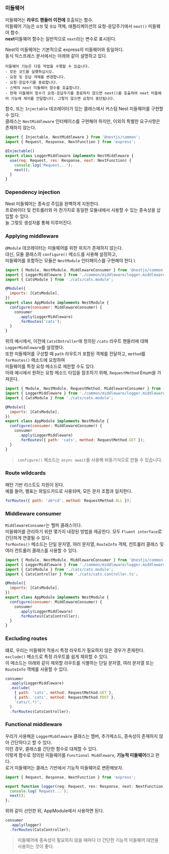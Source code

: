 ### 미들웨어
미들웨어는 **라우드 핸들러 이전에** 호출되는 함수.\
미들웨어 기능은 `요청` 및 `응답` 객체, 애플리케이션의 요청-응답주기에서 `next()` 미들웨어 함수.\
**next**미들웨어 함수는 일반적으로 `next`라는 변수로 표시된다.



Nest의 미들웨어는 기본적으로 express의 미들웨어와 동일하다.\
동식 익스프레스 문서에서는 아래와 같이 설명하고 있다.
```
미들웨어 기능은 다음 작업을 수행할 수 있습니다.
- 모든 코드를 실행하십시오.
- 요청 및 응답 객체를 변경합니다.
- 요청-응답주기를 종료합니다.
- 스택의 next 미들웨어 함수를 호출합니다.
- 현재 미들웨어 함수가 요청-응답주기를 종료하지 않으면 next()를 호출하여 next 미들웨어 기능에 제어를 전달합니다. 그렇지 않으면 요청이 중단됩니다.
```



함수, 또는 `Injectable` 데코레이터가 있는 클래스에서 커스텀 Nest 미들웨어를 구현할 수 있다.\
클래스는 `NestMiddleware` 인터페이스를 구현해야 하지만, 이외의 특별한 요구사항은 존재하지 않는다.
```javascript
import { Injectable, NestMiddleware } from '@nestjs/common';
import { Request, Response, NextFunction } from 'express';

@Injectable()
export class LoggerMiddleware implements NestMiddleware {
  use(req: Request, res: Response, next: NextFunction) {
    console.log('Request...');
    next();
  }
}
```

### Dependency injection
Nest 미들웨어는 종속성 주입을 완벽하게 지원한다.\
프로바이더 및 컨트롤러와 마 찬가지로 동일한 모듈내에서 사용할 수 있는 종속성을 삽입할 수 있다.\
늘 그렇듯 생성자를 통해 이루어진다.


### Applying middleware
`@Module` 데코레이터는 미들웨어를 위한 위치가 존재하지 않는다.\
대신, 모듈 클래스의 `configure()` 메소드를 사용해 설정하고, \
미들웨어를 포함하는 모듈은 `NestModule` 인터페이스를 구현해야 한다.\

```javascript
import { Module, NestModule, MiddlewareConsumer } from '@nestjs/common';
import { LoggerMiddleware } from './common/middleware/logger.middleware';
import { CatsModule } from './cats/cats.module';

@Module({
  imports: [CatsModule],
})
export class AppModule implements NestModule {
  configure(consumer: MiddlewareConsumer) {
    consumer
      .apply(LoggerMiddleware)
      .forRoutes('cats');
  }
}
```
위의 예시에서, 이전에 `CatsCOntroller`에 정의된 `/cats` 라우트 핸들러에 대해 `LoggerMiddleware`를 설정했다.\
또한 미들웨어를 구성할 때 `path` 라우트가 포함된 객체를 전달하고, `method`를 `forRoutes()` 메소드에 요청하여\
미들웨어를 특정 요청 메소드로 제한할 수도 있다.\
아래 예시에서 원하는 요청 메소드 타입을 참조하기 위해, `RequestMethod` Enum을 가져온다.

```javascript
import { Module, NestModule, RequestMethod, MiddlewareConsumer } from '@nestjs/common';
import { LoggerMiddleware } from './common/middleware/logger.middleware';
import { CatsModule } from './cats/cats.module';

@Module({
  imports: [CatsModule],
})
export class AppModule implements NestModule {
  configure(consumer: MiddlewareConsumer) {
    consumer
      .apply(LoggerMiddleware)
      .forRoutes({ path: 'cats', method: RequestMethod.GET });
  }
}
```
> `configure()` 메소드는 `async await`을 사용해 비동기식으로 만들 수 있습니다.

### Route wildcards
패턴 기반 리스트도 지원이 된다.\
예를 들어, 별표는 와일드카드로 사용되며, 모든 문자 조합과 일치한다.
```javascript
forRoutes({ path: 'ab*cd', method: RequestMethod.ALL });
```

### Middleware consumer
`MiddlewareConsumer`는 헬퍼 클래스이다.\
미들웨어를 관리하기 위한 몇가지 내장된 방법을 제공한다.
모두 `Fluent interface`로 간단하게 연결될 수 있다.\
`forRoutes()` 메소드는 단일 문자열, 여러 문자열, `RouteInfo` 객체, 컨트롤러 클래스 및 여러 컨트롤러 클래스를 사용할 수 있다.
```javascript
import { Module, NestModule, MiddlewareConsumer } from '@nestjs/common';
import { LoggerMiddleware } from './common/middleware/logger.middleware';
import { CatsModule } from './cats/cats.module';
import { CatsController } from './cats/cats.controller.ts';

@Module({
  imports: [CatsModule],
})
export class AppModule implements NestModule {
  configure(consumer: MiddlewareConsumer) {
    consumer
      .apply(LoggerMiddleware)
      .forRoutes(CatsController);
  }
}
```

### Excluding routes
떄로, 우리는 미들웨어 적용시 특정 라우트가 필요하지 않은 경우가 존재한다.\
`exclude()` 메소드로 특정 라우트를 쉽게 제외할 수 있다.\
이 메소드는 아래와 같이 제외할 라우트를 식별하는 단일 문자열, 여러 문자열 또는 `RouteInfo` 객체를 사용할 수 있다.
```javascript
consumer
  .apply(LoggerMiddleware)
  .exclude(
    { path: 'cats', method: RequestMethod.GET },
    { path: 'cats', method: RequestMethod.POST },
    'cats/(.*)',
  )
  .forRoutes(CatsController);
```

### Functional middleware
우리가 사용해온 `LoggerMiddleware` 클래스는 멤버, 추가메소드, 종속성이 존재하지 않아 간단하다고 할 수 있다.\
이런 경우, 클래스를 간단한 함수로 대체할 수 있다.\
이렇게 함수로 정의된 미들웨어를 `Functional Middleware`, **기능적 미들웨어**라고 한다.\
로거 미들웨어는 클래스 기반에서 기능적 미들웨어로 변환해보자.
```javascript
import { Request, Response, NextFunction } from 'express';

export function logger(req: Request, res: Response, next: NextFunction) {
  console.log(`Request...`);
  next();
};
```
위와 같이 선언한 뒤, AppModule에서 사용하면 된다.
```javascript
consumer
  .apply(logger)
  .forRoutes(CatsController);
```
> 미들웨어에 종속성이 필요하지 않을 때마다 더 간단한 기능적 미들웨어 대안을 사용하는 것이 좋다.

